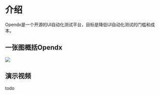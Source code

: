 # 介绍
Opendx是一个开源的UI自动化测试平台，目标是降低UI自动化测试的门槛和成本。

## 一张图概括Opendx
<img src="/assets/dx.png" class="zoom">

## 演示视频
todo